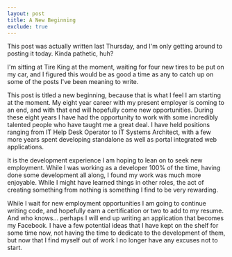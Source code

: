 ```yaml
---
layout: post
title: A New Beginning
exclude: true
---
```


This post was actually written last Thursday, and I'm only getting around to posting it today.  Kinda pathetic, huh?

I'm sitting at Tire King at the moment, waiting for four new tires to be put on my car, and I figured this would be as good a time as any to catch up on some of the posts I've been meaning to write.

This post is titled a new beginning, because that is what I feel I am starting at the moment.  My eight year career with my present employer is coming to an end, and with that end will hopefully come new opportunities.  During these eight years I have had the opportunity to work with some incredibly talented people who have taught me a great deal.  I have held positions ranging from IT Help Desk Operator to IT Systems Architect, with a few more years spent developing standalone as well as portal integrated web applications.

It is the development experience I am hoping to lean on to seek new employment.  While I was working as a developer 100% of the time, having done some development all along, I found my work was much more enjoyable.  While I might have learned things in other roles, the act of creating something from nothing is something I find to be very rewarding.

While I wait for new employment opportunities I am going to continue writing code, and hopefully earn a certification or two to add to my resume.  And who knows... perhaps I will end up writing an application that becomes my Facebook.  I have a few potential ideas that I have kept on the shelf for some time now, not having the time to dedicate to the development of them, but now that I find myself out of work I no longer have any excuses not to start.